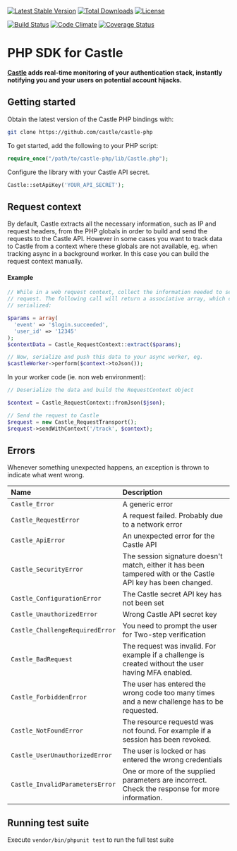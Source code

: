 [![Latest Stable Version](https://poser.pugx.org/castle/castle-php/v/stable.svg)](https://packagist.org/packages/castle/castle-php) [![Total Downloads](https://poser.pugx.org/castle/castle-php/downloads.svg)](https://packagist.org/packages/castle/castle-php) [![License](https://poser.pugx.org/castle/castle-php/license.svg)](https://packagist.org/packages/castle/castle-php)

[![Build Status](https://travis-ci.org/castle/castle-php.png)](https://travis-ci.org/castle/castle-php)
[![Code Climate](https://codeclimate.com/github/castle/castle-php.png)](https://codeclimate.com/github/castle/castle-php)
[![Coverage Status](https://coveralls.io/repos/castle/castle-php/badge.png?branch=master)](https://coveralls.io/r/castle/castle-php?branch=master)

# PHP SDK for Castle

**[Castle](https://castle.io) adds real-time monitoring of your authentication stack, instantly notifying you and your users on potential account hijacks.**

## Getting started

Obtain the latest version of the Castle PHP bindings with:

```bash
git clone https://github.com/castle/castle-php
```

To get started, add the following to your PHP script:

```php
require_once("/path/to/castle-php/lib/Castle.php");
```

Configure the library with your Castle API secret.

```php
Castle::setApiKey('YOUR_API_SECRET');
```

## Request context

By default, Castle extracts all the necessary information, such as IP and request
headers, from the PHP globals in order to build and send the requests to the
Castle API. However in some cases you want to track data to Castle from a context
where these globals are not available, eg. when tracking async in a background
worker. In this case you can build the request context manually.

#### Example

```php
// While in a web request context, collect the information needed to send the
// request. The following call will return a associative array, which can be
// serialized:

$params = array(
  'event' => '$login.succeeded',
  'user_id' => '12345'
);
$contextData = Castle_RequestContext::extract($params);

// Now, serialize and push this data to your async worker, eg.
$castleWorker->perform($context->toJson());
```

In your worker code (ie. non web environment):

```php
// Deserialize the data and build the RequestContext object

$context = Castle_RequestContext::fromJson($json);

// Send the request to Castle
$request = new Castle_RequestTransport();
$request->sendWithContext('/track', $context);

```

## Errors
Whenever something unexpected happens, an exception is thrown to indicate what went wrong.

| Name                             | Description     |
|:---------------------------------|:----------------|
| `Castle_Error`                  | A generic error |
| `Castle_RequestError`           | A request failed. Probably due to a network error |
| `Castle_ApiError`               | An unexpected error for the Castle API |
| `Castle_SecurityError`          | The session signature doesn't match, either it has been tampered with or the Castle API key has been changed. |
| `Castle_ConfigurationError`     | The Castle secret API key has not been set |
| `Castle_UnauthorizedError`      | Wrong Castle API secret key |
| `Castle_ChallengeRequiredError` | You need to prompt the user for Two-step verification |
| `Castle_BadRequest`             | The request was invalid. For example if a challenge is created without the user having MFA enabled. |
| `Castle_ForbiddenError`         | The user has entered the wrong code too many times and a new challenge has to be requested. |
| `Castle_NotFoundError`          | The resource requestd was not found. For example if a session has been revoked. |
| `Castle_UserUnauthorizedError`  | The user is locked or has entered the wrong credentials |
| `Castle_InvalidParametersError` | One or more of the supplied parameters are incorrect. Check the response for more information. |

## Running test suite
Execute `vendor/bin/phpunit test` to run the full test suite





